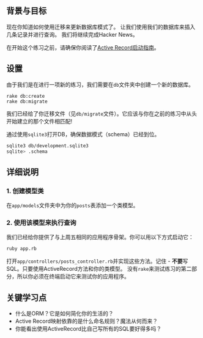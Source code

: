 ## 背景与目标

现在你知道如何使用迁移来更新数据库模式了。
让我们使用我们的数据库来插入几条记录并进行查询。
我们将继续完成Hacker News。

在开始这个练习之前，请确保你阅读了[Active Record启动指南](http://guides.rubyonrails.org/active_record_basics.html)。

## 设置

由于我们是在进行一项新的练习，我们需要在`db`文件夹中创建一个新的数据库。

```sbash
rake db:create
rake db:migrate
```

我们已经给了你迁移文件（见`db/migrate`文件）。它应该与你在之前的练习中从头开始建立的那个文件相匹配!

通过使用`sqlite3`打开DB，确保数据模式（schema）已经到位。

```bash
sqlite3 db/development.sqlite3
sqlite> .schema
```

## 详细说明

### 1. 创建模型类

在`app/models`文件夹中为你的`posts`表添加一个类模型。

### 2. 使用该模型来执行查询

我们已经给你提供了与上周五相同的应用程序骨架。你可以用以下方式启动它：

```bash
ruby app.rb
```

打开`app/controllers/posts_controller.rb`并实现这些方法。记住 - **不要**写SQL。只要使用ActiveRecord方法和你的类模型。
没有`rake`来测试练习的第二部分，所以你必须在终端启动它来测试你的应用程序。

## 关键学习点

* 什么是ORM？它是如何简化你的生活的？
* Active Record映射依靠的是什么命名规则？魔法从何而来？
* 你能看出使用ActiveRecord比自己写所有的SQL要好得多吗？
